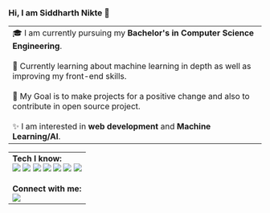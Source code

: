 ### Hi, I am Siddharth Nikte 👋

<table>
  <tr>
    <td valign="center">
      🎓 I am currently pursuing my <b>Bachelor's in Computer Science Engineering</b>.<br><br>
      🌱 Currently learning about machine learning in depth as well as improving my front-end skills.<br><br>
      🎯 My Goal is to make projects for a positive change and also to contribute in open source project.<br><br>
      ✨ I am interested in <b>web development</b> and <b>Machine Learning/AI</b>.
    </td>
</tr>
</table>
<table>
  <tr>
    <td>
      <b>Tech I know:</b><br>
      <img src="https://img.shields.io/badge/c-%2300599C.svg?style=for-the-badge&logo=c&logoColor=white">
      <img src="https://img.shields.io/badge/c++-%2300599C.svg?style=for-the-badge&logo=c%2B%2B&logoColor=white">
      <img src="https://img.shields.io/badge/java-%23ED8B00.svg?style=for-the-badge&logo=openjdk&logoColor=white">
      <img src="https://img.shields.io/badge/javascript-%23323330.svg?style=for-the-badge&logo=javascript&logoColor=%23F7DF1E">
      <img src="https://img.shields.io/badge/python-3670A0?style=for-the-badge&logo=python&logoColor=ffdd54">
      <img src="https://img.shields.io/badge/react-%2320232a.svg?style=for-the-badge&logo=react&logoColor=%2361DAFB">
      <img src="https://img.shields.io/badge/tailwindcss-%2338B2AC.svg?style=for-the-badge&logo=tailwind-css&logoColor=white">
      <br><br><b>Connect with me:</b><br>
      <a href='https://in.linkedin.com/in/siddharth-nikte-49541b267' target='_blank'><img src="https://img.shields.io/badge/linkedin-%230077B5.svg?style=for-the-badge&logo=linkedin&logoColor=white"></a>
    </td>
  </tr>
</table>

